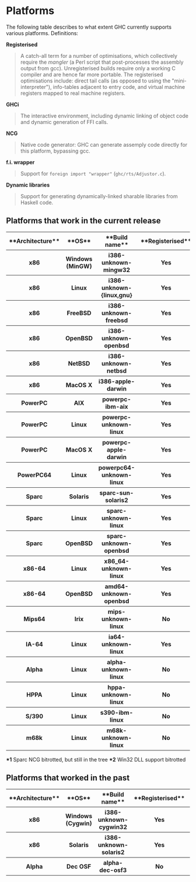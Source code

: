 # Platforms


The following table describes to what extent GHC currently supports
various platforms.  Definitions:

**Registerised**

>
> A catch-all term for a number of optimisations, which collectively
> require the *mangler* (a Perl script that post-processes the
> assembly output from gcc).  Unregisterised builds require only a
> working C compiler and are hence far more portable.  The
> registerised optimisations include:
> direct tail calls (as opposed to using the "mini-interpreter"),
> info-tables adjacent to entry code, and virtual machine registers mapped
> to real machine registers.

**GHCi**

>
> The interactive environment, including dynamic linking of object
> code and dynamic generation of FFI calls.

**NCG**

>
> Native code generator: GHC can generate assemply code directly for this platform, bypassing gcc.

**f.i. wrapper**

>
> Support for `foreign import "wrapper"` (`ghc/rts/Adjustor.c`).

**Dynamic libraries**

>
> Support for generating dynamically-linked sharable libraries from
> Haskell code.

## Platforms that work in the current release

<table><tr><th>**Architecture**</th>
<th>**OS**</th>
<th>**Build name**</th>
<th>**Registerised**</th>
<th>**GHCi**</th>
<th>**NCG**</th>
<th>**f.i. wrapper**</th>
<th>**Dynamic libraries**</th></tr>
<tr><th> x86          </th>
<th> Windows (MinGW) </th>
<th> i386-unknown-mingw32    </th>
<th> Yes          </th>
<th> Yes  </th>
<th> Yes                   </th>
<th> Yes          </th>
<th> No(\*2)            
</th></tr>
<tr><th> x86          </th>
<th> Linux           </th>
<th> i386-unknown-{linux,gnu} </th>
<th> Yes          </th>
<th> Yes  </th>
<th> Yes                   </th>
<th> Yes          </th>
<th> No                
</th></tr>
<tr><th> x86          </th>
<th> FreeBSD         </th>
<th> i386-unknown-freebsd    </th>
<th> Yes          </th>
<th> Yes  </th>
<th> Yes                   </th>
<th> Yes          </th>
<th> No                
</th></tr>
<tr><th> x86          </th>
<th> OpenBSD         </th>
<th> i386-unknown-openbsd    </th>
<th> Yes          </th>
<th> Yes  </th>
<th> Yes                   </th>
<th> Yes          </th>
<th> No                
</th></tr>
<tr><th> x86          </th>
<th> NetBSD          </th>
<th> i386-unknown-netbsd     </th>
<th> Yes          </th>
<th> Yes  </th>
<th> Yes                   </th>
<th> Yes          </th>
<th> No                
</th></tr>
<tr><th> x86          </th>
<th> MacOS X         </th>
<th> i386-apple-darwin       </th>
<th> Yes          </th>
<th> Yes  </th>
<th> Yes                   </th>
<th> Yes          </th>
<th> No                
</th></tr>
<tr><th> PowerPC      </th>
<th> AIX             </th>
<th> powerpc-ibm-aix         </th>
<th> Yes          </th>
<th></th>
<th> Yes                   </th>
<th> Yes          </th>
<th> No                
</th></tr>
<tr><th> PowerPC      </th>
<th> Linux           </th>
<th> powerpc-unknown-linux   </th>
<th> Yes          </th>
<th> Yes  </th>
<th> Yes                   </th>
<th> Yes          </th>
<th> No                
</th></tr>
<tr><th> PowerPC      </th>
<th> MacOS X         </th>
<th> powerpc-apple-darwin    </th>
<th> Yes          </th>
<th> Yes  </th>
<th> Yes                   </th>
<th> Yes          </th>
<th> Yes               
</th></tr>
<tr><th> PowerPC64    </th>
<th> Linux           </th>
<th> powerpc64-unknown-linux </th>
<th> Yes          </th>
<th></th>
<th> No                    </th>
<th> Yes          </th>
<th> No                
</th></tr>
<tr><th> Sparc        </th>
<th> Solaris         </th>
<th> sparc-sun-solaris2      </th>
<th> Yes          </th>
<th> Yes  </th>
<th> No(\*1)                </th>
<th> Yes          </th>
<th> No                
</th></tr>
<tr><th> Sparc        </th>
<th> Linux           </th>
<th> sparc-unknown-linux     </th>
<th> Yes          </th>
<th> Yes  </th>
<th> No(\*1)                </th>
<th> Yes          </th>
<th> No                
</th></tr>
<tr><th> Sparc        </th>
<th> OpenBSD         </th>
<th> sparc-unknown-openbsd   </th>
<th> Yes          </th>
<th> Yes  </th>
<th> No(\*1)                </th>
<th> Yes          </th>
<th> No                
</th></tr>
<tr><th> x86-64       </th>
<th> Linux           </th>
<th> x86_64-unknown-linux    </th>
<th> Yes          </th>
<th> Yes  </th>
<th> Yes                   </th>
<th> Yes          </th>
<th> No                
</th></tr>
<tr><th> x86-64       </th>
<th> OpenBSD         </th>
<th> amd64-unknown-openbsd   </th>
<th> Yes          </th>
<th> Yes  </th>
<th> Yes                   </th>
<th> Yes          </th>
<th> No                
</th></tr>
<tr><th> Mips64       </th>
<th> Irix            </th>
<th> mips-unknown-linux      </th>
<th> No           </th>
<th> No   </th>
<th> No                    </th>
<th> No           </th>
<th> No                
</th></tr>
<tr><th> IA-64        </th>
<th> Linux           </th>
<th> ia64-unknown-linux      </th>
<th> Yes          </th>
<th> Yes  </th>
<th> No                    </th>
<th> Yes          </th>
<th> No                
</th></tr>
<tr><th> Alpha        </th>
<th> Linux           </th>
<th> alpha-unknown-linux     </th>
<th> No           </th>
<th> No   </th>
<th> No                    </th>
<th> Yes          </th>
<th> No                
</th></tr>
<tr><th> HPPA         </th>
<th> Linux           </th>
<th> hppa-unknown-linux      </th>
<th> No           </th>
<th> No   </th>
<th> No                    </th>
<th> No           </th>
<th> No                
</th></tr>
<tr><th> S/390        </th>
<th> Linux           </th>
<th> s390-ibm-linux          </th>
<th> No           </th>
<th> No   </th>
<th> No                    </th>
<th> No           </th>
<th> No                
</th></tr>
<tr><th> m68k         </th>
<th> Linux           </th>
<th> m68k-unknown-linux      </th>
<th> No           </th>
<th> No   </th>
<th> No                    </th>
<th> No           </th>
<th> No                
</th></tr></table>

**\*1** Sparc NCG bitrotted, but still in the tree
**\*2** Win32 DLL support bitrotted

## Platforms that worked in the past

<table><tr><th>**Architecture**</th>
<th>**OS**</th>
<th>**Build name**</th>
<th>**Registerised**</th>
<th>**GHCi**</th>
<th>**NCG**</th>
<th>**f.i. wrapper**</th>
<th>**Dynamic libraries**</th></tr>
<tr><th> x86          </th>
<th> Windows (Cygwin) </th>
<th> i386-unknown-cygwin32 </th>
<th> Yes          </th>
<th> No  </th>
<th> Yes                   </th>
<th> Yes          </th>
<th> No(\*2)            
</th></tr>
<tr><th> x86          </th>
<th> Solaris          </th>
<th> i386-unknown-solaris2 </th>
<th> Yes          </th>
<th> No  </th>
<th> Yes                   </th>
<th> Yes          </th>
<th> No            
</th></tr>
<tr><th> Alpha        </th>
<th> Dec OSF          </th>
<th> alpha-dec-osf3        </th>
<th> No           </th>
<th> No  </th>
<th> No                    </th>
<th> Yes          </th>
<th> No               
</th></tr></table>